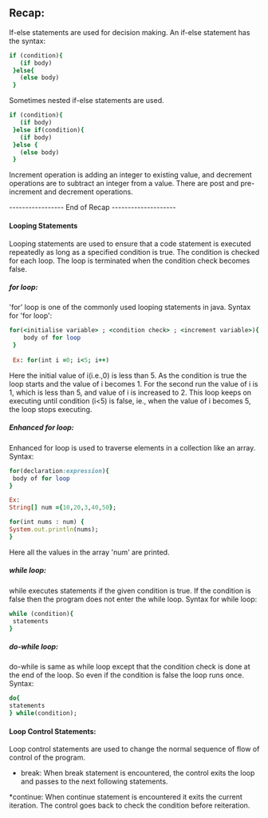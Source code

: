 ## Recap:
If-else statements are used for decision making. An if-else statement has the 
syntax:

```ruby
if (condition){
   (if body)
 }else{
   (else body)
 }
 ```    
 
 Sometimes nested if-else statements are used.
 
 ```ruby
 if (condition){
    (if body)
  }else if(condition){
    (if body)
  }else {
    (else body)
  }
```

Increment operation is adding an integer to existing value, and decrement 
operations are to subtract an integer from a value.
There are post and pre- increment and decrement operations.

----------------- End of Recap --------------------

#### Looping Statements

Looping statements are used to ensure that a code statement is executed 
repeatedly as long as a specified condition is true. The condition is checked
for each loop. The loop is terminated when the condition check becomes false.

##### for loop:
'for' loop is one of the commonly used looping statements in java. Syntax for 
'for loop':

```ruby
for(<initialise variable> ; <condition check> ; <increment variable>){
    body of for loop
 }
 
 Ex: for(int i =0; i<5; i++)
```
Here the initial value of i(i.e.,0) is less than 5. As the condition is true the
loop starts and the value of i becomes 1. For the second run the value of i is
1, which is less than 5, and value of i is increased to 2. This loop keeps on 
executing until condition (i<5) is false, ie., when the value of i becomes 5,
the loop stops executing.

##### Enhanced for loop:
Enhanced for loop is used to traverse elements in a collection like an array.
Syntax:

```ruby
for(declaration:expression){
 body of for loop
}

Ex:
String[] num ={10,20,3,40,50};

for(int nums : num) {
System.out.println(nums);
}
```
Here all the values in the array 'num' are printed.  

##### while loop:
 while executes statements if the given condition is true. If the condition is
 false then the program does not enter the while loop. Syntax for while loop:
 
 ```ruby
while (condition){
  statements
}
```

##### do-while loop:
do-while is same as while loop except that the condition check is done at the end
of the loop. So even if the condition is false the loop runs once. Syntax:

```ruby
do{
statements
} while(condition);
```

#### Loop Control Statements:

Loop control statements are used to change the normal sequence of flow of control
of the program.

* break: When break statement is encountered, the control exits the loop 
and passes to the next following statements.

*continue: When continue statement is encountered it exits the current 
iteration. The control goes back to check the condition before reiteration.

